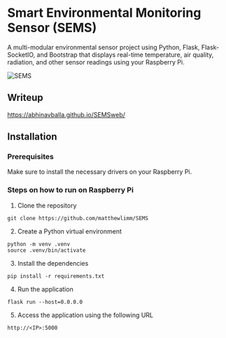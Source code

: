 # Smart Environmental Monitoring Sensor (SEMS)
A multi-modular environmental sensor project using Python, Flask, Flask-SocketIO, and Bootstrap that displays real-time temperature, air quality, radiation, and other sensor readings using your Raspberry Pi.

![SEMS](img/SEMS.gif) 
  
## Writeup
https://abhinavballa.github.io/SEMSweb/

## Installation

### Prerequisites
Make sure to install the necessary drivers on your Raspberry Pi.
  
### Steps on how to run on Raspberry Pi
1. Clone the repository
```
git clone https://github.com/matthewlimm/SEMS
```
2. Create a Python virtual environment
```
python -m venv .venv
source .venv/bin/activate
```
3. Install the dependencies
```
pip install -r requirements.txt
```
4. Run the application
```
flask run --host=0.0.0.0
```
5. Access the application using the following URL
```
http://<IP>:5000
```
